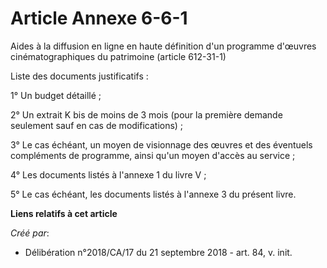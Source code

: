 # Article Annexe 6-6-1

Aides à la diffusion en ligne en haute définition d'un programme d'œuvres cinématographiques du patrimoine (article 612-31-1)

Liste des documents justificatifs :

1° Un budget détaillé ;

2° Un extrait K bis de moins de 3 mois (pour la première demande seulement sauf en cas de modifications) ;

3° Le cas échéant, un moyen de visionnage des œuvres et des éventuels compléments de programme, ainsi qu'un moyen d'accès au
service ;

4° Les documents listés à l'annexe 1 du livre V ;

5° Le cas échéant, les documents listés à l'annexe 3 du présent livre.

**Liens relatifs à cet article**

_Créé par_:

  - Délibération n°2018/CA/17 du 21 septembre 2018 - art. 84, v. init.
